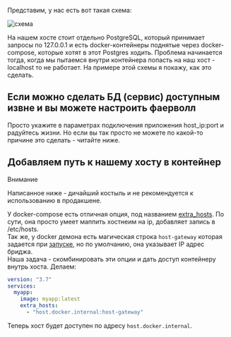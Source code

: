 Представим, у нас есть вот такая схема:

![схема](https://notes.kiriha.ru/containers/docker/connect_to_local_service_from_docker_container_content/schema.jpg)

На нашем хосте стоит отдельно PostgreSQL, который принимает запросы по 127.0.0.1 и есть docker-контейнеры поднятые через docker-compose, которые хотят в этот Postgres ходить. Проблема начинается тогда, когда мы пытаемся внутри контейнера попасть на наш хост - localhost то не работает. На примере этой схемы я покажу, как это сделать.

## Если можно сделать БД (сервис) доступным извне и вы можете настроить фаерволл

Просто укажите в параметрах подключения приложения host_ip:port и радуйтесь жизни. Но если вы так просто не можете по какой-то причине это сделать - читайте ниже.

## Добавляем путь к нашему хосту в контейнер

Внимание

Написанное ниже - дичайший костыль и не рекомендуется к использованию в продакшене.

У docker-compose есть отличная опция, под названием [extra_hosts](https://docs.docker.com/compose/compose-file/compose-file-v3/#extra_hosts). По сути, она просто умеет маппить хостнеим на ip, добавляет запись в /etc/hosts.  
Так же, у docker демона есть магическая строка `host-gateway` которая задается при [запуске](https://docs.docker.com/engine/reference/commandline/dockerd/), но по умолчанию, она указывает IP адрес бриджа.  
Наша задача - скомбинировать эти опции и дать доступ контейнеру внутрь хоста. Делаем:

```yaml
version: "3.7"
services:
  myapp:
    image: myapp:latest
    extra_hosts:
      - "host.docker.internal:host-gateway"
```

Теперь хост будет доступен по адресу `host.docker.internal`.
